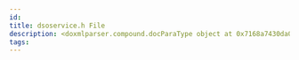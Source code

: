 ```yaml
---
id: 
title: dsoservice.h File
description: <doxmlparser.compound.docParaType object at 0x7168a7430da0>
tags:
---
```

